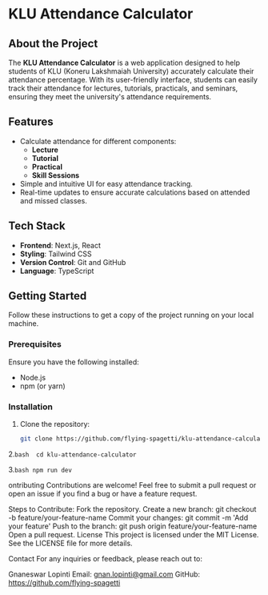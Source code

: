# KLU Attendance Calculator

## About the Project

The **KLU Attendance Calculator** is a web application designed to help students of KLU (Koneru Lakshmaiah University) accurately calculate their attendance percentage. With its user-friendly interface, students can easily track their attendance for lectures, tutorials, practicals, and seminars, ensuring they meet the university's attendance requirements.

## Features

- Calculate attendance for different components:
  - **Lecture**
  - **Tutorial**
  - **Practical**
  - **Skill Sessions**
- Simple and intuitive UI for easy attendance tracking.
- Real-time updates to ensure accurate calculations based on attended and missed classes.

## Tech Stack

- **Frontend**: Next.js, React
- **Styling**: Tailwind CSS
- **Version Control**: Git and GitHub
- **Language**: TypeScript

## Getting Started

Follow these instructions to get a copy of the project running on your local machine.

### Prerequisites

Ensure you have the following installed:
- Node.js
- npm (or yarn)

### Installation

1. Clone the repository:
   ```bash
   git clone https://github.com/flying-spagetti/klu-attendance-calculator.git
2.```bash 
cd klu-attendance-calculator```

3.```bash
npm run dev``` 




ontributing
Contributions are welcome! Feel free to submit a pull request or open an issue if you find a bug or have a feature request.

Steps to Contribute:
Fork the repository.
Create a new branch: git checkout -b feature/your-feature-name
Commit your changes: git commit -m 'Add your feature'
Push to the branch: git push origin feature/your-feature-name
Open a pull request.
License
This project is licensed under the MIT License. See the LICENSE file for more details.

Contact
For any inquiries or feedback, please reach out to:

Gnaneswar Lopinti
Email: gnan.lopinti@gmail.com
GitHub: https://github.com/flying-spagetti

